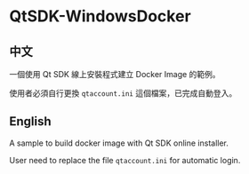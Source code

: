 # QtSDK-WindowsDocker

## 中文

一個使用 Qt SDK 線上安裝程式建立 Docker Image 的範例。

使用者必須自行更換 `qtaccount.ini` 這個檔案，已完成自動登入。

## English

A sample to build docker image with Qt SDK online installer.

User need to replace the file `qtaccount.ini` for automatic login.
